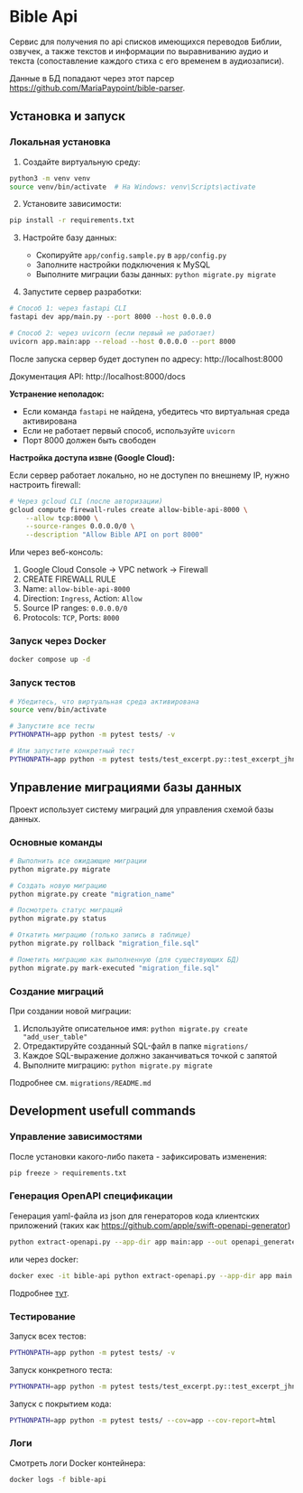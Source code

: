 # Bible Api

Сервис для получения по api списков имеющихся переводов Библии, озвучек, а также текстов и информации по выравниванию аудио и текста (сопоставление каждого стиха с его временем в аудиозаписи).

Данные в БД попадают через этот парсер https://github.com/MariaPaypoint/bible-parser.

## Установка и запуск

### Локальная установка

1. Создайте виртуальную среду:
```bash
python3 -m venv venv
source venv/bin/activate  # На Windows: venv\Scripts\activate
```

2. Установите зависимости:
```bash
pip install -r requirements.txt
```

3. Настройте базу данных:
   - Скопируйте `app/config.sample.py` в `app/config.py`
   - Заполните настройки подключения к MySQL
   - Выполните миграции базы данных: `python migrate.py migrate`

4. Запустите сервер разработки:
```bash
# Способ 1: через fastapi CLI
fastapi dev app/main.py --port 8000 --host 0.0.0.0

# Способ 2: через uvicorn (если первый не работает)
uvicorn app.main:app --reload --host 0.0.0.0 --port 8000
```

После запуска сервер будет доступен по адресу: http://localhost:8000

Документация API: http://localhost:8000/docs

**Устранение неполадок:**
- Если команда `fastapi` не найдена, убедитесь что виртуальная среда активирована
- Если не работает первый способ, используйте `uvicorn`
- Порт 8000 должен быть свободен

**Настройка доступа извне (Google Cloud):**

Если сервер работает локально, но не доступен по внешнему IP, нужно настроить firewall:

```bash
# Через gcloud CLI (после авторизации)
gcloud compute firewall-rules create allow-bible-api-8000 \
    --allow tcp:8000 \
    --source-ranges 0.0.0.0/0 \
    --description "Allow Bible API on port 8000"
```

Или через веб-консоль:
1. Google Cloud Console → VPC network → Firewall
2. CREATE FIREWALL RULE
3. Name: `allow-bible-api-8000`
4. Direction: `Ingress`, Action: `Allow`
5. Source IP ranges: `0.0.0.0/0`
6. Protocols: `TCP`, Ports: `8000`

### Запуск через Docker
```bash
docker compose up -d
```

### Запуск тестов

```bash
# Убедитесь, что виртуальная среда активирована
source venv/bin/activate

# Запустите все тесты
PYTHONPATH=app python -m pytest tests/ -v

# Или запустите конкретный тест
PYTHONPATH=app python -m pytest tests/test_excerpt.py::test_excerpt_jhn_3_16_17 -v
```

## Управление миграциями базы данных

Проект использует систему миграций для управления схемой базы данных.

### Основные команды

```bash
# Выполнить все ожидающие миграции
python migrate.py migrate

# Создать новую миграцию
python migrate.py create "migration_name"

# Посмотреть статус миграций
python migrate.py status

# Откатить миграцию (только запись в таблице)
python migrate.py rollback "migration_file.sql"

# Пометить миграцию как выполненную (для существующих БД)
python migrate.py mark-executed "migration_file.sql"
```

### Создание миграций

При создании новой миграции:
1. Используйте описательное имя: `python migrate.py create "add_user_table"`
2. Отредактируйте созданный SQL-файл в папке `migrations/`
3. Каждое SQL-выражение должно заканчиваться точкой с запятой
4. Выполните миграцию: `python migrate.py migrate`

Подробнее см. `migrations/README.md`

## Development usefull commands

### Управление зависимостями

После установки какого-либо пакета - зафиксировать изменения:
```bash
pip freeze > requirements.txt
```

### Генерация OpenAPI спецификации

Генерация yaml-файла из json для генераторов кода клиентских приложений (таких как https://github.com/apple/swift-openapi-generator)
```bash
python extract-openapi.py --app-dir app main:app --out openapi_generated.yaml
```

или через docker:
```bash
docker exec -it bible-api python extract-openapi.py --app-dir app main:app --out openapi_generated.yaml
```

Подробнее [тут](https://www.doctave.com/blog/python-export-fastapi-openapi-spec).

### Тестирование

Запуск всех тестов:
```bash
PYTHONPATH=app python -m pytest tests/ -v
```

Запуск конкретного теста:
```bash
PYTHONPATH=app python -m pytest tests/test_excerpt.py::test_excerpt_jhn_3_16_17 -v
```

Запуск с покрытием кода:
```bash
PYTHONPATH=app python -m pytest tests/ --cov=app --cov-report=html
```

### Логи

Смотреть логи Docker контейнера:
```bash
docker logs -f bible-api
```